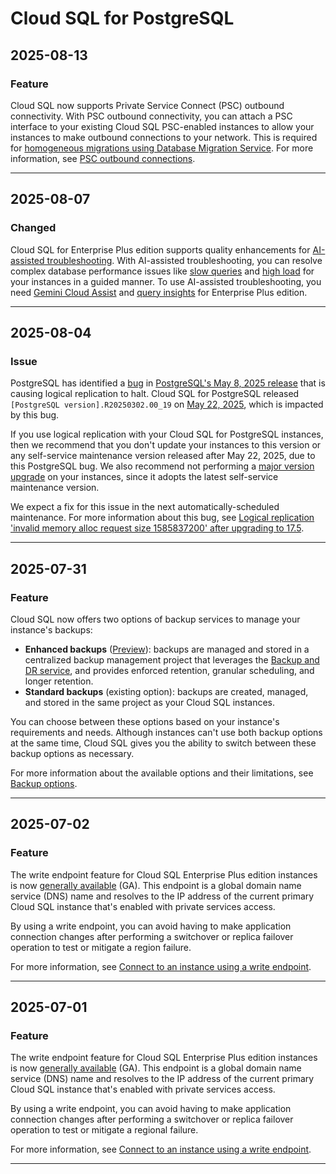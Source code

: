 # Cloud SQL for PostgreSQL

## 2025-08-13

### Feature

Cloud SQL now supports Private Service Connect (PSC) outbound connectivity. With PSC outbound connectivity, you can attach a PSC interface to your existing Cloud SQL PSC-enabled instances to allow your instances to make outbound connections to your network. This is required for [homogeneous migrations using Database Migration Service](https://cloud.google.com/database-migration/docs/homogeneous-migrations). For more information, see [PSC outbound connections](https://cloud.google.com/sql/docs/postgres/about-private-service-connect#psc-outbound).

---
## 2025-08-07

### Changed

Cloud SQL for Enterprise Plus edition supports quality enhancements for [AI-assisted troubleshooting](https://cloud.google.com/sql/docs/postgres/observe-troubleshoot-with-ai). With AI-assisted troubleshooting, you can resolve complex database performance issues like [slow queries](https://cloud.google.com/sql/docs/postgres/troubleshoot-slow-queries) and [high load](https://cloud.google.com/sql/docs/postgres/troubleshoot-high-database-load) for your instances in a guided manner. To use AI-assisted troubleshooting, you need [Gemini Cloud Assist](https://cloud.google.com/gemini/docs/cloud-assist/overview) and [query insights](https://cloud.google.com/sql/docs/postgres/using-query-insights#enable-insights) for Enterprise Plus edition.

---
## 2025-08-04

### Issue

PostgreSQL has identified a [bug](https://www.postgresql.org/message-id/flat/680bdaf6-f7d1-4536-b580-05c2760c67c6%40deepbluecap.com) in [PostgreSQL's May 8, 2025 release](https://www.postgresql.org/about/news/postgresql-175-169-1513-1418-and-1321-released-3072/) that is causing logical replication to halt. Cloud SQL for PostgreSQL released `[PostgreSQL version].R20250302.00_19` on [May 22, 2025](https://cloud.google.com/sql/docs/postgres/release-notes#May_22_2025), which is impacted by this bug.

If you use logical replication with your Cloud SQL for PostgreSQL instances, then we recommend that you don't update your instances to this version or any self-service maintenance version released after May 22, 2025, due to this PostgreSQL bug. We also recommend not performing a [major version upgrade](https://cloud.google.com/sql/docs/postgres/upgrade-major-db-version-inplace) on your instances, since it adopts the latest self-service maintenance version.

We expect a fix for this issue in the next automatically-scheduled maintenance. For more information about this bug, see [Logical replication 'invalid memory alloc request size 1585837200' after upgrading to 17.5](https://www.postgresql.org/message-id/flat/680bdaf6-f7d1-4536-b580-05c2760c67c6%40deepbluecap.com).

---
## 2025-07-31

### Feature

Cloud SQL now offers two options of backup services to manage your instance's backups:

* **Enhanced backups** ([Preview](https://cloud.google.com/products?#product-launch-stages)): backups are managed and stored in a centralized backup management project that leverages the [Backup and DR service](https://cloud.google.com/backup-disaster-recovery), and provides enforced retention, granular scheduling, and longer retention.
* **Standard backups** (existing option): backups are created, managed, and stored in the same project as your Cloud SQL instances.

You can choose between these options based on your instance's requirements and needs. Although instances can't use both backup options at the same time, Cloud SQL gives you the ability to switch between these backup options as necessary.

For more information about the available options and their limitations, see [Backup options](https://cloud.google.com/sql/docs/postgres/backup-recovery/backups#backup-options).

---
## 2025-07-02

### Feature

The write endpoint feature for Cloud SQL Enterprise Plus edition instances is now [generally available](https://cloud.google.com/products#product-launch-stages) (GA). This endpoint is a global domain name service (DNS) name and resolves to the IP address of the current primary Cloud SQL instance that's enabled with private services access.

By using a write endpoint, you can avoid having to make application connection changes after performing a switchover or replica failover operation to test or mitigate a region failure.

For more information, see [Connect to an instance using a write endpoint](https://cloud.google.com/sql/docs/postgres/connect-to-instance-using-write-endpoint).

---
## 2025-07-01

### Feature

The write endpoint feature for Cloud SQL Enterprise Plus edition instances is now [generally available](https://cloud.google.com/products#product-launch-stages) (GA). This endpoint is a global domain name service (DNS) name and resolves to the IP address of the current primary Cloud SQL instance that's enabled with private services access.

By using a write endpoint, you can avoid having to make application connection changes after performing a switchover or replica failover operation to test or mitigate a regional failure.

For more information, see [Connect to an instance using a write endpoint](https://cloud.google.com/sql/docs/postgres/connect-to-instance-using-write-endpoint).

---
